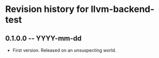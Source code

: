 # Revision history for llvm-backend-test

## 0.1.0.0 -- YYYY-mm-dd

* First version. Released on an unsuspecting world.

